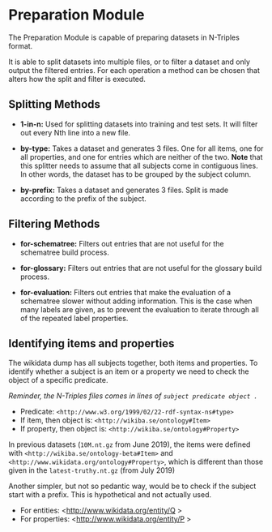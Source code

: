 # Preparation Module

The Preparation Module is capable of preparing datasets in N-Triples format.

It is able to split datasets into multiple files, or to filter a dataset and only output the filtered entries.
For each operation a method can be chosen that alters how the split and filter is executed.

## Splitting Methods

* **1-in-n:** Used for splitting datasets into training and test sets. It will filter out every Nth line into a new file.

* **by-type:** Takes a dataset and generates 3 files. One for all items, one for all properties, and one for entries which are neither of the two. **Note** that this splitter needs to assume that all subjects come in contiguous lines. In other words, the dataset has to be grouped by the subject column.

* **by-prefix:** Takes a dataset and generates 3 files. Split is made according to the prefix of the subject. 

## Filtering Methods

* **for-schematree:** Filters out entries that are not useful for the schematree build process.

* **for-glossary:** Filters out entries that are not useful for the glossary build process.

* **for-evaluation:** Filters out entries that make the evaluation of a schematree slower without adding information. This is the case when many labels are given, as to prevent the evaluation to iterate through all of the repeated label properties.


## Identifying items and properties

The wikidata dump has all subjects together, both items and properties. To identify whether a subject
is an item or a property we need to check the object of a specific predicate.

*Reminder, the N-Triples files comes in lines of `subject predicate object .`*

* Predicate: `<http://www.w3.org/1999/02/22-rdf-syntax-ns#type>`
* If item, then object is: `<http://wikiba.se/ontology#Item>`
* If property, then object is: `<http://wikiba.se/ontology#Property>`

In previous datasets (`10M.nt.gz` from June 2019), the items were defined with `<http://wikiba.se/ontology-beta#Item>` and `<http://www.wikidata.org/ontology#Property>`, which is different than those given in the `latest-truthy.nt.gz` (from July 2019)

Another simpler, but not so pedantic way, would be to check if the subject start with a prefix. This is hypothetical and not actually used.

* For entities: <http://www.wikidata.org/entity/Q   >
* For properties: <http://www.wikidata.org/entity/P   >